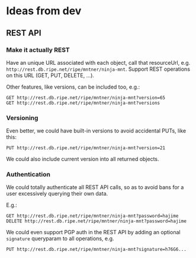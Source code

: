 # Ideas from dev

## REST API

### Make it actually REST

Have an unique URL associated with each object, call that resourceUrl, e.g. `http://rest.db.ripe.net/ripe/mntner/ninja-mnt`. Support REST operations on this URL (GET, PUT, DELETE, ...).

Other features, like versions, can be included too, e.g.:

    GET http://rest.db.ripe.net/ripe/mntner/ninja-mnt?version=65
    GET http://rest.db.ripe.net/ripe/mntner/ninja-mnt?versions

### Versioning

Even better, we could have built-in versions to avoid accidental PUTs, like this:

    PUT http://rest.db.ripe.net/ripe/mntner/ninja-mnt?version=21


We could also include current version into all returned objects.

### Authentication

We could totally authenticate all REST API calls, so as to avoid bans for a user excessively querying their own data.

E.g.:

    GET http://rest.db.ripe.net/ripe/mntner/ninja-mnt?password=hajime
    DELETE http://rest.db.ripe.net/ripe/mntner/ninja-mnt?password=hajime


We could even support PGP auth in the REST API by adding an optional `signature` queryparam to all operations, e.g.

    PUT http://rest.db.ripe.net/ripe/mntner/ninja-mnt?signature=h76G6...